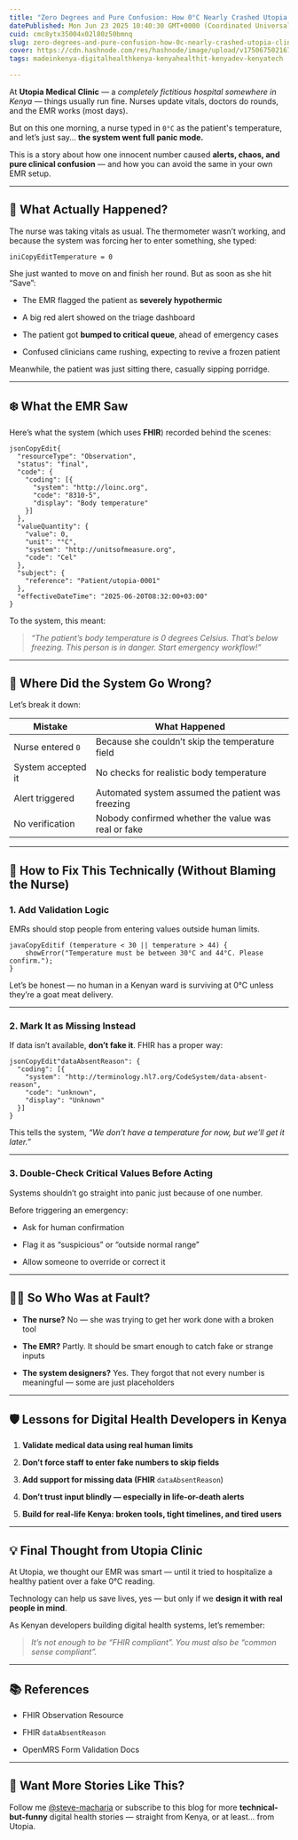 ```yaml
---
title: "Zero Degrees and Pure Confusion: How 0°C Nearly Crashed Utopia Clinic’s EMR"
datePublished: Mon Jun 23 2025 10:40:30 GMT+0000 (Coordinated Universal Time)
cuid: cmc8ytx35004x02l80z50bmnq
slug: zero-degrees-and-pure-confusion-how-0c-nearly-crashed-utopia-clinics-emr
cover: https://cdn.hashnode.com/res/hashnode/image/upload/v1750675021674/971fce75-e0c0-4e81-a704-fcafc791ad22.png
tags: madeinkenya-digitalhealthkenya-kenyahealthit-kenyadev-kenyatech

---
```


At **Utopia Medical Clinic** — a *completely fictitious hospital somewhere in Kenya* — things usually run fine. Nurses update vitals, doctors do rounds, and the EMR works (most days).

But on this one morning, a nurse typed in `0°C` as the patient's temperature, and let’s just say… **the system went full panic mode.**

This is a story about how one innocent number caused **alerts, chaos, and pure clinical confusion** — and how you can avoid the same in your own EMR setup.

---

## 🏥 What Actually Happened?

The nurse was taking vitals as usual. The thermometer wasn’t working, and because the system was forcing her to enter something, she typed:

```plaintext
iniCopyEditTemperature = 0
```

She just wanted to move on and finish her round. But as soon as she hit “Save”:

* The EMR flagged the patient as **severely hypothermic**
    
* A big red alert showed on the triage dashboard
    
* The patient got **bumped to critical queue**, ahead of emergency cases
    
* Confused clinicians came rushing, expecting to revive a frozen patient
    

Meanwhile, the patient was just sitting there, casually sipping porridge.

---

## ❄️ What the EMR Saw

Here’s what the system (which uses **FHIR**) recorded behind the scenes:

```plaintext
jsonCopyEdit{
  "resourceType": "Observation",
  "status": "final",
  "code": {
    "coding": [{
      "system": "http://loinc.org",
      "code": "8310-5",
      "display": "Body temperature"
    }]
  },
  "valueQuantity": {
    "value": 0,
    "unit": "°C",
    "system": "http://unitsofmeasure.org",
    "code": "Cel"
  },
  "subject": {
    "reference": "Patient/utopia-0001"
  },
  "effectiveDateTime": "2025-06-20T08:32:00+03:00"
}
```

To the system, this meant:

> *“The patient’s body temperature is 0 degrees Celsius. That’s below freezing. This person is in danger. Start emergency workflow!”*

---

## 🤦 Where Did the System Go Wrong?

Let’s break it down:

| Mistake | What Happened |
| --- | --- |
| Nurse entered `0` | Because she couldn’t skip the temperature field |
| System accepted it | No checks for realistic body temperature |
| Alert triggered | Automated system assumed the patient was freezing |
| No verification | Nobody confirmed whether the value was real or fake |

---

## 🔧 How to Fix This Technically (Without Blaming the Nurse)

### 1\. **Add Validation Logic**

EMRs should stop people from entering values outside human limits.

```plaintext
javaCopyEditif (temperature < 30 || temperature > 44) {
    showError("Temperature must be between 30°C and 44°C. Please confirm.");
}
```

Let’s be honest — no human in a Kenyan ward is surviving at 0°C unless they’re a goat meat delivery.

---

### 2\. **Mark It as Missing Instead**

If data isn’t available, **don’t fake it**. FHIR has a proper way:

```plaintext
jsonCopyEdit"dataAbsentReason": {
  "coding": [{
    "system": "http://terminology.hl7.org/CodeSystem/data-absent-reason",
    "code": "unknown",
    "display": "Unknown"
  }]
}
```

This tells the system, *“We don’t have a temperature for now, but we’ll get it later.”*

---

### 3\. **Double-Check Critical Values Before Acting**

Systems shouldn’t go straight into panic just because of one number.

Before triggering an emergency:

* Ask for human confirmation
    
* Flag it as “suspicious” or “outside normal range”
    
* Allow someone to override or correct it
    

---

## 🤷🏽 So Who Was at Fault?

* **The nurse?** No — she was trying to get her work done with a broken tool
    
* **The EMR?** Partly. It should be smart enough to catch fake or strange inputs
    
* **The system designers?** Yes. They forgot that not every number is meaningful — some are just placeholders
    

---

## 🛡️ Lessons for Digital Health Developers in Kenya

1. **Validate medical data using real human limits**
    
2. **Don’t force staff to enter fake numbers to skip fields**
    
3. **Add support for missing data (FHIR** `dataAbsentReason`)
    
4. **Don’t trust input blindly — especially in life-or-death alerts**
    
5. **Build for real-life Kenya: broken tools, tight timelines, and tired users**
    

---

## 💡 Final Thought from Utopia Clinic

At Utopia, we thought our EMR was smart — until it tried to hospitalize a healthy patient over a fake 0°C reading.

Technology can help us save lives, yes — but only if we **design it with real people in mind**.

As Kenyan developers building digital health systems, let’s remember:

> *It’s not enough to be “FHIR compliant”. You must also be “common sense compliant”.*

---

## 📚 References

* FHIR Observation Resource
    
* FHIR `dataAbsentReason`
    
* OpenMRS Form Validation Docs
    

---

## 📣 Want More Stories Like This?

Follow me [@steve-macharia](https://github.com/steve-macharia) or subscribe to this blog for more **technical-but-funny** digital health stories — straight from Kenya, or at least... from Utopia.